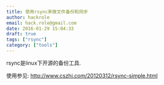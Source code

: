 ```yaml
---
title: 使用rsync来做文件备份和同步
author: hackrole
email: hack.role@gmail.com
date: 2016-01-29 15:04:33
draft: true
tags: ["rsync"]
category: ["tools"]
---
```





rsync是linux下开源的备份工具.


使用参见: http://www.cszhi.com/20120312/rsync-simple.html
